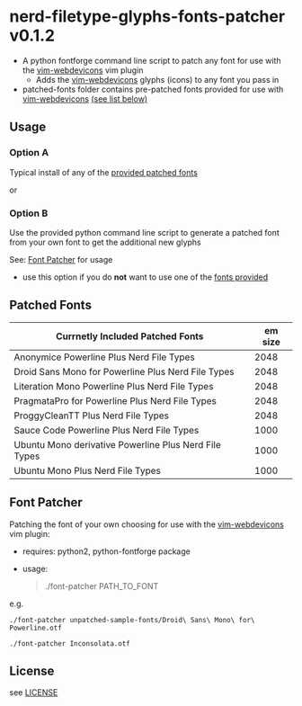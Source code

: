 nerd-filetype-glyphs-fonts-patcher v0.1.2
==================================

* A python fontforge command line script to patch any font for use with the [vim-webdevicons](https://github.com/ryanoasis/vim-webdevicons) vim plugin
  * Adds the [vim-webdevicons](https://github.com/ryanoasis/vim-webdevicons) glyphs (icons) to any font you pass in
* patched-fonts folder contains pre-patched fonts provided for use with [vim-webdevicons](https://github.com/ryanoasis/vim-webdevicons) [(see list below)](#patched-fonts)

## Usage

### Option A

Typical install of any of the [provided patched fonts](#patched-fonts)

or

### Option B

Use the provided python command line script to generate a patched font from your own font to get the additional new glyphs

See: [Font Patcher](#font-patcher) for usage

* use this option if you do __not__ want to use one of the [fonts provided](#patched-fonts)

## Patched Fonts

| Currnetly Included Patched Fonts                       | em size  |
|--------------------------------------------------------|----------|
| Anonymice Powerline Plus Nerd File Types               |   2048   |
| Droid Sans Mono for Powerline Plus Nerd File Types     |   2048   |
| Literation Mono Powerline Plus Nerd File Types         |   2048   |
| PragmataPro for Powerline Plus Nerd File Types         |   2048   |
| ProggyCleanTT Plus Nerd File Types                     |   2048   |
| Sauce Code Powerline Plus Nerd File Types              |   1000   |
| Ubuntu Mono derivative Powerline Plus Nerd File Types  |   1000   |
| Ubuntu Mono Plus Nerd File Types                       |   1000   |

## Font Patcher

Patching the font of your own choosing for use with the [vim-webdevicons](https://github.com/ryanoasis/vim-webdevicons) vim plugin:
* requires: python2, python-fontforge package
* usage:

	> ./font-patcher PATH_TO_FONT

e.g.

	./font-patcher unpatched-sample-fonts/Droid\ Sans\ Mono\ for\ Powerline.otf

	./font-patcher Inconsolata.otf


## License

see [LICENSE](LICENSE)
